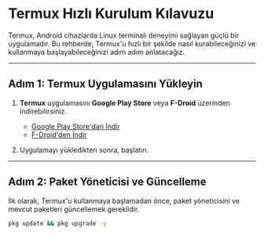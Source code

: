 # Termux Hızlı Kurulum Kılavuzu

Termux, Android cihazlarda Linux terminali deneyimi sağlayan güçlü bir uygulamadır. Bu rehberde, Termux'u hızlı bir şekilde nasıl kurabileceğinizi ve kullanmaya başlayabileceğinizi adım adım anlatacağız.

---

## Adım 1: Termux Uygulamasını Yükleyin

1. **Termux** uygulamasını **Google Play Store** veya **F-Droid** üzerinden indirebilirsiniz. 
    - [Google Play Store'dan İndir](https://play.google.com/store/apps/details?id=com.termux)
    - [F-Droid'den İndir](https://f-droid.org/packages/com.termux/)

2. Uygulamayı yükledikten sonra, başlatın.

---

## Adım 2: Paket Yöneticisi ve Güncelleme

İlk olarak, Termux'u kullanmaya başlamadan önce, paket yöneticisini ve mevcut paketleri güncellemek gereklidir.

```bash
pkg update && pkg upgrade -y
